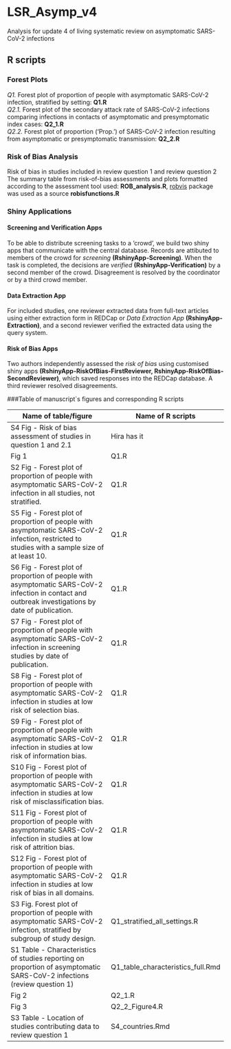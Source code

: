 # LSR_Asymp_v4
Analysis for update 4 of living systematic review on asymptomatic SARS-CoV-2 infections

## R scripts

### Forest Plots
<i>Q1.</i> Forest plot of proportion of people with asymptomatic SARS-CoV-2 infection, stratified by setting:   <b>Q1.R</b> <br/>
<i>Q2.1.</i> Forest plot of the secondary attack rate of SARS-CoV-2 infections comparing infections in contacts of asymptomatic and presymptomatic index cases: <b>Q2_1.R</b> <br/>
<i>Q2.2.</i> Forest plot of proportion (‘Prop.’) of SARS-CoV-2 infection resulting from asymptomatic or presymptomatic transmission: <b>Q2_2.R</b><br/>

### Risk of Bias Analysis
Risk of bias in studies included in review question 1 and review question 2
The summary table from risk-of-bias assessments and plots formatted according to the assessment tool used: <b>ROB_analysis.R</b>, [robvis](https://github.com/mcguinlu/robvis) package was used as a source <b>robisfunctions.R</b>


### Shiny Applications

#### Screening and Verification Apps
To be able to distribute screening tasks to a ‘crowd’, we build two shiny apps that communicate with the central database.
Records are attibuted to members of the crowd for <i>screening</i> <b>(RshinyApp-Screening)</b>. When the task is completed, the decisions are <i>verified</i> <b>(RshinyApp-Verification)</b> by a second member of the crowd.
Disagreement is resolved by the coordinator or by a third crowd member.

#### Data Extraction App
For included studies, one reviewer extracted data from full-text articles using either extraction form in REDCap or <i>Data Extraction App</i> <b>(RshinyApp-Extraction)</b>, and a second reviewer verified the extracted data using the query system.

#### Risk of Bias Apps
Two authors  independently assessed the <i>risk of bias</i> using customised shiny apps <b>(RshinyApp-RiskOfBias-FirstReviewer, RshinyApp-RiskOfBias-SecondReviewer)</b>, which saved responses into the REDCap database. A third reviewer resolved disagreements.

###Table of manuscript`s figures and corresponding R scripts

|          Name of table/figure                                                                                                                 |  Name of R scripts            |
|-----------------------------------------------------------------------------------------------------------------------------------------------|-------------------------------|
|S4 Fig - Risk of bias assessment of studies in question 1 and 2.1	| Hira has it|
|Fig 1	| Q1.R|
|S2 Fig - Forest plot of proportion of people with asymptomatic SARS-CoV-2 infection in all studies, not stratified.	| Q1.R|
|S5 Fig - Forest plot of proportion of people with asymptomatic SARS-CoV-2 infection, restricted to studies with a sample size of at least 10.| 	Q1.R|
|S6 Fig - Forest plot of proportion of people with asymptomatic SARS-CoV-2 infection in contact and outbreak investigations by date of publication.|	Q1.R|
|S7 Fig - Forest plot of proportion of people with asymptomatic SARS-CoV-2 infection in screening studies by date of publication.|	Q1.R|
|S8 Fig - Forest plot of proportion of people with asymptomatic SARS-CoV-2 infection in studies at low risk of selection bias.	| Q1.R|
|S9 Fig - Forest plot of proportion of people with asymptomatic SARS-CoV-2 infection in studies at low risk of information bias.	|Q1.R|
|S10 Fig - Forest plot of proportion of people with asymptomatic SARS-CoV-2 infection in studies at low risk of misclassification bias. |	Q1.R|
|S11 Fig - Forest plot of proportion of people with asymptomatic SARS-CoV-2 infection in studies at low risk of attrition bias.	|Q1.R|
|S12 Fig - Forest plot of proportion of people with asymptomatic SARS-CoV-2 infection in studies at low risk of bias in all domains.|	Q1.R|
|S3 Fig. Forest plot of proportion of people with asymptomatic SARS-CoV-2 infection, stratified by subgroup of study design.	| Q1_stratified_all_settings.R|
|S1 Table - Characteristics of studies reporting on proportion of asymptomatic SARS-CoV-2 infections (review question 1)	| Q1_table_characteristics_full.Rmd|
|Fig 2	| Q2_1.R|
|Fig 3	| Q2_2_Figure4.R|
|S3 Table - Location of studies contributing data to review question 1	|S4_countries.Rmd|
